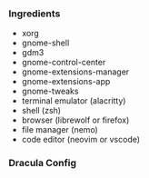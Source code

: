 ### Ingredients
- xorg
- gnome-shell
- gdm3
- gnome-control-center
- gnome-extensions-manager
- gnome-extensions-app
- gnome-tweaks
- terminal emulator (alacritty)
- shell (zsh)
- browser (librewolf or firefox)
- file manager (nemo)
- code editor (neovim or vscode)

### Dracula Config
